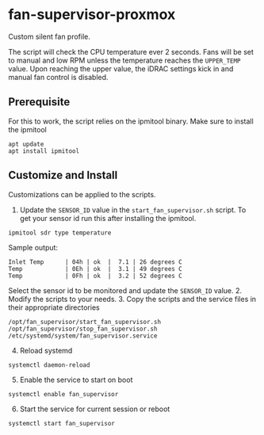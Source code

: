 # fan-supervisor-proxmox
Custom silent fan profile.

The script will check the CPU temperature ever 2 seconds.
Fans will be set to manual and low RPM unless the temperature reaches the `UPPER_TEMP` value.
Upon reaching the upper value, the iDRAC settings kick in and manual fan control is disabled.

## Prerequisite
For this to work, the script relies on the ipmitool binary.
Make sure to install the ipmitool
```
apt update
apt install ipmitool
```

## Customize and Install
Customizations can be applied to the scripts.

1. Update the `SENSOR_ID` value in the `start_fan_supervisor.sh` script.
To get your sensor id run this after installing the ipmitool.
```
ipmitool sdr type temperature
```
Sample output:
```
Inlet Temp		| 04h | ok  |  7.1 | 26 degrees C
Temp			| 0Eh | ok  |  3.1 | 49 degrees C
Temp			| 0Fh | ok  |  3.2 | 52 degrees C
```
Select the sensor id to be monitored and update the `SENSOR_ID` value.
2. Modify the scripts to your needs.
3. Copy the scripts and the service files in their appropriate directories
```
/opt/fan_supervisor/start_fan_supervisor.sh
/opt/fan_supervisor/stop_fan_supervisor.sh
/etc/systemd/system/fan_supervisor.service
```
4. Reload systemd
```
systemctl daemon-reload
```
5. Enable the service to start on boot
```
systemctl enable fan_supervisor
```
6. Start the service for current session or reboot
```
systemctl start fan_supervisor
```
